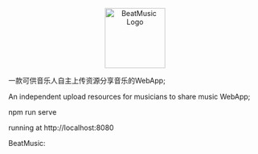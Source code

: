 <p align="center">
  <a href="http://www.ragga-time.com" target="blank"><img src="http://img.ragga-time.com/NewLogox.png" width="120" alt="BeatMusic Logo" /></a>
</p>
一款可供音乐人自主上传资源分享音乐的WebApp;

An independent upload resources for musicians to share music WebApp;

npm run serve

running at http://localhost:8080

BeatMusic:

